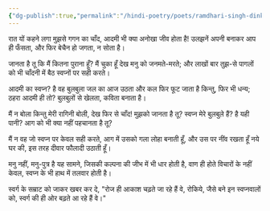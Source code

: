```yaml
---
{"dg-publish":true,"permalink":"/hindi-poetry/poets/ramdhari-singh-dinkar/neel-kusum/02-chand-aur-kavi/"}
---
```




रात यों कहने लगा मुझसे गगन का चाँद,
आदमी भी क्या अनोखा जीव होता है!
उलझनें अपनी बनाकर आप ही फँसता,
और फिर बेचैन हो जगता, न सोता है।

जानता है तू कि मैं कितना पुराना हूँ?
मैं चुका हूँ देख मनु को जनमते-मरते;
और लाखों बार तुझ-से पागलों को भी
चाँदनी में बैठ स्वप्नों पर सही करते।

आदमी का स्वप्न? है वह बुलबुला जल का
आज उठता और कल फिर फूट जाता है
किन्तु, फिर भी धन्य; ठहरा आदमी ही तो?
बुलबुलों से खेलता, कविता बनाता है।

मैं न बोला किन्तु मेरी रागिनी बोली,
देख फिर से चाँद! मुझको जानता है तू?
स्वप्न मेरे बुलबुले हैं? है यही पानी?
आग को भी क्या नहीं पहचानता है तू?

मैं न वह जो स्वप्न पर केवल सही करते,
आग में उसको गला लोहा बनाती हूँ,
और उस पर नींव रखता हूँ नये घर की,
इस तरह दीवार फौलादी उठाती हूँ।

मनु नहीं, मनु-पुत्र है यह सामने, जिसकी
कल्पना की जीभ में भी धार होती है,
वाण ही होते विचारों के नहीं केवल,
स्वप्न के भी हाथ में तलवार होती है।

स्वर्ग के सम्राट को जाकर खबर कर दे,
"रोज ही आकाश चढ़ते जा रहे हैं वे,
रोकिये, जैसे बने इन स्वप्नवालों को,
स्वर्ग की ही ओर बढ़ते आ रहे हैं वे।"